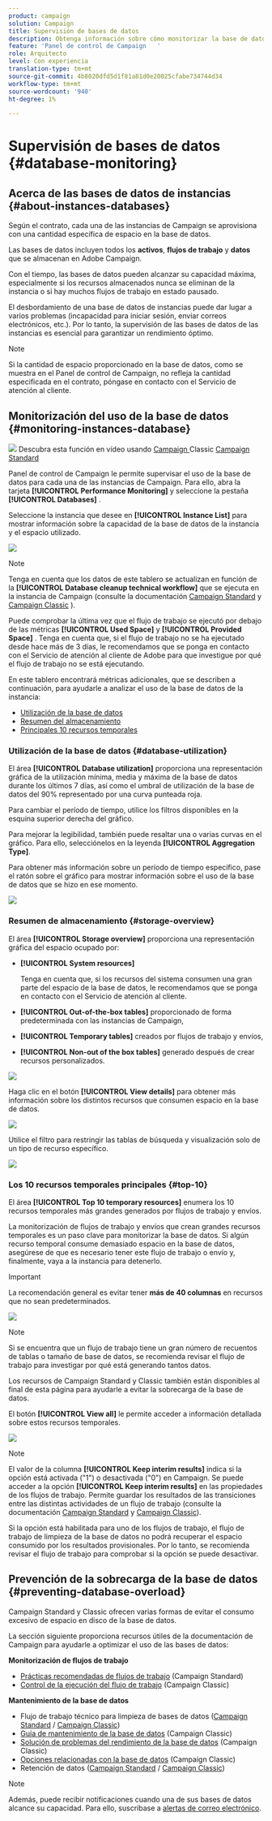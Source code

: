 ```yaml
---
product: campaign
solution: Campaign
title: Supervisión de bases de datos
description: Obtenga información sobre cómo monitorizar la base de datos de Campaign en el Panel de control de Campaign
feature: 'Panel de control de Campaign   '
role: Arquitecto
level: Con experiencia
translation-type: tm+mt
source-git-commit: 4b8020dfd5d1f81a81d0e20025cfabe734744d34
workflow-type: tm+mt
source-wordcount: '940'
ht-degree: 1%

---
```



# Supervisión de bases de datos {#database-monitoring}

## Acerca de las bases de datos de instancias {#about-instances-databases}

Según el contrato, cada una de las instancias de Campaign se aprovisiona con una cantidad específica de espacio en la base de datos.

Las bases de datos incluyen todos los **activos**, **flujos de trabajo** y **datos** que se almacenan en Adobe Campaign.

Con el tiempo, las bases de datos pueden alcanzar su capacidad máxima, especialmente si los recursos almacenados nunca se eliminan de la instancia o si hay muchos flujos de trabajo en estado pausado.

El desbordamiento de una base de datos de instancias puede dar lugar a varios problemas (incapacidad para iniciar sesión, enviar correos electrónicos, etc.). Por lo tanto, la supervisión de las bases de datos de las instancias es esencial para garantizar un rendimiento óptimo.

>[!NOTE]
>
>Si la cantidad de espacio proporcionado en la base de datos, como se muestra en el Panel de control de Campaign, no refleja la cantidad especificada en el contrato, póngase en contacto con el Servicio de atención al cliente.

## Monitorización del uso de la base de datos {#monitoring-instances-database}

![](assets/do-not-localize/how-to-video.png) Descubra esta función en vídeo usando  [Campaign ](https://experienceleague.adobe.com/docs/campaign-classic-learn/control-panel/performance-monitoring/monitoring-databases.html?lang=en#performance-monitoring) Classic  [Campaign Standard](https://experienceleague.adobe.com/docs/campaign-standard-learn/control-panel/performance-monitoring/monitoring-databases.html?lang=en#performance-monitoring)

Panel de control de Campaign le permite supervisar el uso de la base de datos para cada una de las instancias de Campaign. Para ello, abra la tarjeta **[!UICONTROL Performance Monitoring]** y seleccione la pestaña **[!UICONTROL Databases]** .

Seleccione la instancia que desee en **[!UICONTROL Instance List]** para mostrar información sobre la capacidad de la base de datos de la instancia y el espacio utilizado.

![](assets/databases_dashboard.png)

>[!NOTE]
>
>Tenga en cuenta que los datos de este tablero se actualizan en función de la **[!UICONTROL Database cleanup technical workflow]** que se ejecuta en la instancia de Campaign (consulte la documentación [Campaign Standard](https://docs.adobe.com/help/en/campaign-standard/using/administrating/application-settings/technical-workflows.html#list-of-technical-workflows) y [Campaign Classic](https://docs.adobe.com/help/en/campaign-classic/using/monitoring-campaign-classic/data-processing/database-cleanup-workflow.html) ).
>
>Puede comprobar la última vez que el flujo de trabajo se ejecutó por debajo de las métricas **[!UICONTROL Used Space]** y **[!UICONTROL Provided Space]** . Tenga en cuenta que, si el flujo de trabajo no se ha ejecutado desde hace más de 3 días, le recomendamos que se ponga en contacto con el Servicio de atención al cliente de Adobe para que investigue por qué el flujo de trabajo no se está ejecutando.

En este tablero encontrará métricas adicionales, que se describen a continuación, para ayudarle a analizar el uso de la base de datos de la instancia:

* [Utilización de la base de datos](../../performance-monitoring/using/database-monitoring.md#database-utilization)
* [Resumen del almacenamiento](../../performance-monitoring/using/database-monitoring.md#storage-overview)
* [Principales 10 recursos temporales](../../performance-monitoring/using/database-monitoring.md#top-10)

### Utilización de la base de datos {#database-utilization}

El área **[!UICONTROL Database utilization]** proporciona una representación gráfica de la utilización mínima, media y máxima de la base de datos durante los últimos 7 días, así como el umbral de utilización de la base de datos del 90% representado por una curva punteada roja.

Para cambiar el período de tiempo, utilice los filtros disponibles en la esquina superior derecha del gráfico.

Para mejorar la legibilidad, también puede resaltar una o varias curvas en el gráfico. Para ello, selecciónelos en la leyenda **[!UICONTROL Aggregation Type]**.

Para obtener más información sobre un período de tiempo específico, pase el ratón sobre el gráfico para mostrar información sobre el uso de la base de datos que se hizo en ese momento.

![](assets/databases_dashboard_detail.png)

### Resumen de almacenamiento {#storage-overview}

El área **[!UICONTROL Storage overview]** proporciona una representación gráfica del espacio ocupado por:

* **[!UICONTROL System resources]**

   Tenga en cuenta que, si los recursos del sistema consumen una gran parte del espacio de la base de datos, le recomendamos que se ponga en contacto con el Servicio de atención al cliente.

* **[!UICONTROL Out-of-the-box tables]** proporcionado de forma predeterminada con las instancias de Campaign,
* **[!UICONTROL Temporary tables]** creados por flujos de trabajo y envíos,
* **[!UICONTROL Non-out of the box tables]** generado después de crear recursos personalizados.

![](assets/database-storage-overview.png)

Haga clic en el botón **[!UICONTROL View details]** para obtener más información sobre los distintos recursos que consumen espacio en la base de datos.

![](assets/database-storage-details.png)

Utilice el filtro para restringir las tablas de búsqueda y visualización solo de un tipo de recurso específico.

![](assets/database-storage-overview-filter.png)

### Los 10 recursos temporales principales {#top-10}

El área **[!UICONTROL Top 10 temporary resources]** enumera los 10 recursos temporales más grandes generados por flujos de trabajo y envíos.

La monitorización de flujos de trabajo y envíos que crean grandes recursos temporales es un paso clave para monitorizar la base de datos. Si algún recurso temporal consume demasiado espacio en la base de datos, asegúrese de que es necesario tener este flujo de trabajo o envío y, finalmente, vaya a la instancia para detenerlo.

>[!IMPORTANT]
>
>La recomendación general es evitar tener **más de 40 columnas** en recursos que no sean predeterminados.

![](assets/database-top10.png)

>[!NOTE]
>
>Si se encuentra que un flujo de trabajo tiene un gran número de recuentos de tablas o tamaño de base de datos, se recomienda revisar el flujo de trabajo para investigar por qué está generando tantos datos.
>
>Los recursos de Campaign Standard y Classic también están disponibles al final de esta página para ayudarle a evitar la sobrecarga de la base de datos.

El botón **[!UICONTROL View all]** le permite acceder a información detallada sobre estos recursos temporales.

![](assets/database-top10-view.png)

>[!NOTE]
>
>El valor de la columna **[!UICONTROL Keep interim results]** indica si la opción está activada (&quot;1&quot;) o desactivada (&quot;0&quot;) en Campaign. Se puede acceder a la opción **[!UICONTROL Keep interim results]** en las propiedades de los flujos de trabajo. Permite guardar los resultados de las transiciones entre las distintas actividades de un flujo de trabajo (consulte la documentación [Campaign Standard](https://docs.adobe.com/content/help/en/campaign-standard/using/managing-processes-and-data/executing-a-workflow/managing-execution-options.html) y [Campaign Classic](https://docs.adobe.com/content/help/en/campaign-classic/using/automating-with-workflows/general-operation/workflow-best-practices.html#logs)).
>
>Si la opción está habilitada para uno de los flujos de trabajo, el flujo de trabajo de limpieza de la base de datos no podrá recuperar el espacio consumido por los resultados provisionales. Por lo tanto, se recomienda revisar el flujo de trabajo para comprobar si la opción se puede desactivar.

## Prevención de la sobrecarga de la base de datos {#preventing-database-overload}

Campaign Standard y Classic ofrecen varias formas de evitar el consumo excesivo de espacio en disco de la base de datos.

La sección siguiente proporciona recursos útiles de la documentación de Campaign para ayudarle a optimizar el uso de las bases de datos:

**Monitorización de flujos de trabajo**

* [Prácticas recomendadas de flujos de trabajo](https://docs.adobe.com/content/help/en/campaign-standard/using/managing-processes-and-data/workflow-general-operation/best-practices-workflows.html)  (Campaign Standard)
* [Control de la ejecución del flujo de trabajo](https://docs.adobe.com/help/en/campaign-classic/using/automating-with-workflows/monitoring-workflows/monitoring-workflow-execution.html)  (Campaign Classic)

**Mantenimiento de la base de datos**

* Flujo de trabajo técnico para limpieza de bases de datos ([Campaign Standard](https://docs.adobe.com/help/en/campaign-standard/using/administrating/application-settings/technical-workflows.html#list-of-technical-workflows) / [Campaign Classic](https://docs.adobe.com/help/en/campaign-classic/using/monitoring-campaign-classic/data-processing/database-cleanup-workflow.html))
* [Guía de mantenimiento de la base de datos](https://docs.adobe.com/content/help/en/campaign-classic/using/monitoring-campaign-classic/database-maintenance/recommendations.html)  (Campaign Classic)
* [Solución de problemas del rendimiento de la base de datos](https://docs.adobe.com/content/help/en/campaign-classic/using/monitoring-campaign-classic/troubleshooting/database-performances.html)  (Campaign Classic)
* [Opciones relacionadas con la base de datos](https://docs.adobe.com/help/en/campaign-classic/using/installing-campaign-classic/appendices/configuring-campaign-options.html#database)  (Campaign Classic)
* Retención de datos ([Campaign Standard](https://docs.adobe.com/help/en/campaign-standard/using/administrating/application-settings/data-retention.html) / [Campaign Classic](https://docs.adobe.com/help/en/campaign-classic/using/configuring-campaign-classic/data-model/data-model-best-practices.html#data-retention))

>[!NOTE]
>
>Además, puede recibir notificaciones cuando una de sus bases de datos alcance su capacidad. Para ello, suscríbase a [alertas de correo electrónico](../../performance-monitoring/using/email-alerting.md).
